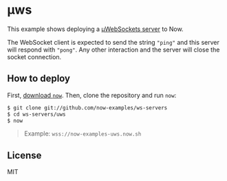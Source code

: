 # µws

This example shows deploying a [µWebSockets
server](https://github.com/uWebSockets/uWebSockets) to Now.

The WebSocket client is expected to send the string `"ping"` and this
server will respond with `"pong"`. Any other interaction and the server
will close the socket connection.

## How to deploy

First, [download `now`](https://zeit.co/download). Then, clone the
repository and run `now`:

```bash
$ git clone git://github.com/now-examples/ws-servers
$ cd ws-servers/uws
$ now
```

> Example: `wss://now-examples-uws.now.sh`

## License

MIT
